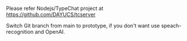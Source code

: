 Please refer Nodejs/TypeChat project at https://github.com/DAYUCS/tcserver

Switch Git branch from main to prototype, if you don't want use speach-recognition and OpenAI.
